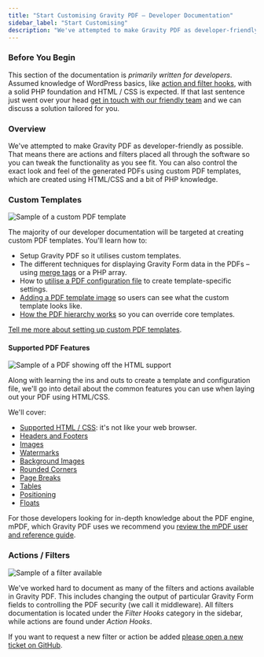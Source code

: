 ```yaml
---
title: "Start Customising Gravity PDF – Developer Documentation"
sidebar_label: "Start Customising"
description: "We've attempted to make Gravity PDF as developer-friendly as possible. You can create custom PDF templates and tap into our WordPress actions and filters."
---
```


### Before You Begin 

This section of the documentation is *primarily written for developers*. Assumed knowledge of WordPress basics, like [action and filter hooks](https://codex.wordpress.org/Plugin_API), with a solid PHP foundation and HTML / CSS is expected. If that last sentence just went over your head [get in touch with our friendly team](https://gravitypdf.com/integration-services/) and we can discuss a solution tailored for you. 

### Overview 

We've attempted to make Gravity PDF as developer-friendly as possible. That means there are actions and filters placed all through the software so you can tweak the functionality as you see fit. You can also control the exact look and feel of the generated PDFs using custom PDF templates, which are created using HTML/CSS and a bit of PHP knowledge. 

### Custom Templates 

![Sample of a custom PDF template](https://resources.gravitypdf.com/uploads/2015/11/pdf-template-code-sample.png)

The majority of our developer documentation will be targeted at creating custom PDF templates. You'll learn how to:

* Setup Gravity PDF so it utilises custom templates.
* The different techniques for displaying Gravity Form data in the PDFs – using [merge tags](https://www.gravityhelp.com/documentation/article/merge-tags/) or a PHP array.
* How to [utilise a PDF configuration file](developer-template-configuration-and-image.md) to create template-specific settings.
* [Adding a PDF template image](developer-template-configuration-and-image.md#image-preview) so users can see what the custom template looks like. 
* [How the PDF hierarchy works](developer-template-hierarchy.md) so you can override core templates.

[Tell me more about setting up custom PDF templates](developer-first-custom-pdf.md).

#### Supported PDF Features 

![Sample of a PDF showing off the HTML support](https://resources.gravitypdf.com/uploads/2015/11/pdf-features.png)

Along with learning the ins and outs to create a template and configuration file, we'll go into detail about the common features you can use when laying out your PDF using HTML/CSS. 

We'll cover:

* [Supported HTML / CSS](developer-supported-html-and-css.md): it's not like your web browser.
* [Headers and Footers](developer-headers-and-footers.md)
* [Images](developer-images.md)
* [Watermarks](developer-watermarks.md)
* [Background Images](developer-backgrounds.md)
* [Rounded Corners](developer-rounded-corners.md)
* [Page Breaks](developer-pagebreaks.md)
* [Tables](developer-tables.md)
* [Positioning](developer-positioning.md)
* [Floats](developer-floats.md)

For those developers looking for in-depth knowledge about the PDF engine, mPDF, which Gravity PDF uses we recommend you [review the mPDF user and reference guide](http://mpdf.github.io/).

### Actions / Filters 

![Sample of a filter available](https://resources.gravitypdf.com/uploads/2015/11/filters.png)

We've worked hard to document as many of the filters and actions available in Gravity PDF. This includes changing the output of particular Gravity Form fields to controlling the PDF security (we call it middleware). All filters documentation is located under the *Filter Hooks* category in the sidebar, while actions are found under *Action Hooks*. 

If you want to request a new filter or action be added [please open a new ticket on GitHub](https://github.com/GravityPDF/gravity-pdf/issues).